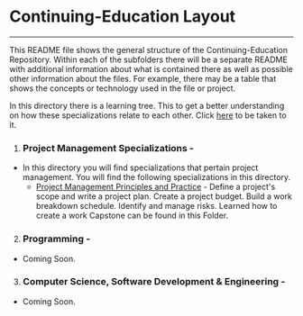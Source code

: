 # Continuing-Education Layout 
***
This README file shows the general structure of the Continuing-Education Repository.  Within each of the subfolders there will be a separate README with additional information about what is contained there as well as possible other information about the files. For example,  there may be a table that shows the concepts or technology used in the file or project.

In this directory there is a learning tree.  This to get a better understanding on how these specializations relate to each other. Click [here](https://github.com/HeinoPortfolio/Continuing-Education/blob/main/Learning%20Tree.drawio.png "Matthew's Learning Tree") to be taken to it.


1. ### Project Management Specializations - 
  * In this directory you will find specializations that pertain project management. You will find the following specializations in this directory.  
     - [Project Management Principles and Practice](https://github.com/HeinoPortfolio/Continuing-Education/tree/main/Project%20Management) - Define a project's scope and write a project plan. Create a project budget. Build a work breakdown schedule. Identify and manage risks. Learned how to create a work
Capstone can be found in this Folder.
2. ### Programming - 
  * Coming Soon. 
3. ### Computer Science, Software Development & Engineering -
  * Coming Soon.  
